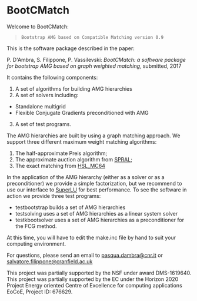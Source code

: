 # BootCMatch
Welcome to BootCMatch:
>     Bootstrap AMG based on Compatible Matching version 0.9
This is the software package described in the paper:

P. D'Ambra, S. Filippone, P. Vassilevski: *BootCMatch: a software package for bootstrap AMG based on graph weighted matching,*
submitted, 2017

It contains  the following components: 
1. A set of algorithms for building AMG hierarchies
2. A set of solvers including: 
  * Standalone multigrid
  * Flexible Conjugate Gradients preconditioned with AMG
3. A set of test programs.

The AMG hierarchies are built by using a graph matching approach. We support three different maximum weight matching algorithms:
1. The half-approximate Preis algorithm;
2. The approximate auction algorithm from [SPRAL](http://www.numerical.rl.ac.uk/spral/);
3. The exact matching from [HSL_MC64](http://www.hsl.rl.ac.uk/catalogue/hsl_mc64.html)

In the application of the AMG hierarchy (either as a solver or as a preconditioner) we provide a simple factorization, but we recommend to use our interface to [SuperLU](http://crd-legacy.lbl.gov/~xiaoye/SuperLU/) for best performance.
To see the software in action we provide three test programs:
* testbootstrap     builds a set of AMG hierarchies
* testsolving       uses a set of AMG hierarchies as a linear system solver
* testkbootsolver   uses a set of AMG hierarchies as a preconditioner for the FCG method. 

At this time, you will have to edit the make.inc file by hand to suit your computing environment. 

For questions, please send an email to pasqua.dambra@cnr.it or salvatore.filippone@cranfield.ac.uk 

This project was partially supported by the NSF under award DMS-1619640.
This project was partially supported  by the EC under the Horizon 2020 Project Energy oriented Centre of Excellence for computing applications EoCoE, Project ID: 676629.
